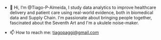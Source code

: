 - 👋 Hi, I’m @Tiago-P-Almeida, I study data analytics to improve healthcare delivery and patient care using real-world evidence, both in biomedical data and Supply Chain.
I'm passionate about bringing people together, fascinated about the Seventh Art and I'm a ukulele noise-maker.

- 📫 How to reach me: tiagopaggi@gmail.com

<!---
Tiago-P-Almeida/Tiago-P-Almeida is a ✨ special ✨ repository because its `README.md` (this file) appears on your GitHub profile.
You can click the Preview link to take a look at your changes.
--->
